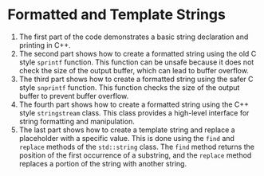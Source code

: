 # Formatted and Template Strings
1. The first part of the code demonstrates a basic string declaration and printing in C++.
2. The second part shows how to create a formatted string using the old C style `sprintf` function. This function can be unsafe because it does not check the size of the output buffer, which can lead to buffer overflow.
3. The third part shows how to create a formatted string using the safer C style `snprintf` function. This function checks the size of the output buffer to prevent buffer overflow.
4. The fourth part shows how to create a formatted string using the C++ style `stringstream` class. This class provides a high-level interface for string formatting and manipulation.
5. The last part shows how to create a template string and replace a placeholder with a specific value. This is done using the `find` and `replace` methods of the `std::string` class. The `find` method returns the position of the first occurrence of a substring, and the `replace` method replaces a portion of the string with another string.